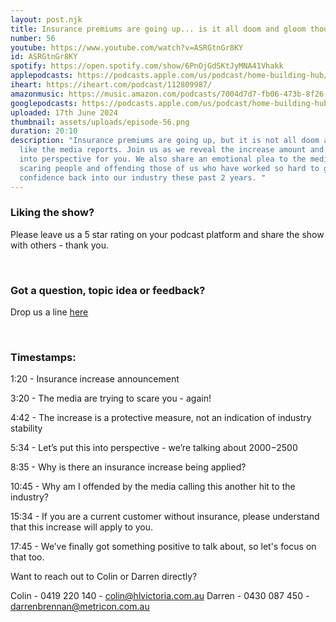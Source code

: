 ```yaml
---
layout: post.njk
title: Insurance premiums are going up... is it all doom and gloom though?
number: 56
youtube: https://www.youtube.com/watch?v=ASRGtnGr8KY
id: ASRGtnGr8KY
spotify: https://open.spotify.com/show/6PnOjGdSKtJyMNA41Vhakk
applepodcasts: https://podcasts.apple.com/us/podcast/home-building-hub/id1681936589
iheart: https://iheart.com/podcast/112809987/
amazonmusic: https://music.amazon.com/podcasts/7004d7d7-fb06-473b-8f26-8ce9992cac11
googlepodcasts: https://podcasts.apple.com/us/podcast/home-building-hub/id1681936589
uploaded: 17th June 2024
thumbnail: assets/uploads/episode-56.png
duration: 20:10
description: "Insurance premiums are going up, but it is not all doom and gloom
  like the media reports. Join us as we reveal the increase amount and put it
  into perspective for you. We also share an emotional plea to the media to stop
  scaring people and offending those of us who have worked so hard to get some
  confidence back into our industry these past 2 years. "
---
```

### Liking the show?

Please leave us a 5 star rating on your podcast platform and share the show with others - thank you.

<br>

### Got a question, topic idea or feedback?

Drop us a line <a href="/contact" id="contact-us" target="_blank">here</a>

<br>

### Timestamps:

1:20 - Insurance increase announcement

3:20 - The media are trying to scare you - again! 

4:42 - The increase is a protective measure, not an indication of industry stability

5:34 - Let’s put this into perspective - we’re talking about $2000-$2500

8:35 - Why is there an insurance increase being applied?

10:45 - Why am I offended by the media calling this another hit to the industry? 

15:34 - If you are a current customer without insurance, please understand that this increase will apply to you.

17:45 - We’ve finally got something positive to talk about, so let's focus on that too.

Want to reach out to Colin or Darren directly?

Colin - 0419 220 140 - colin@hlvictoria.com.au
Darren - 0430 087 450 - darrenbrennan@metricon.com.au
